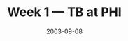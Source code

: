 ---
layout: game
title: Week 1 — TB at PHI
season: 2003
game_id: 2003_01_TB_PHI
week: 1
date: 2003-09-08
home_team: PHI
away_team: TB
final_home: 
final_away: 
pbp_url: /assets/data/pbp/2003/2003_01_TB_PHI.csv.gz
---